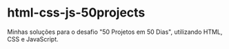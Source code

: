 # html-css-js-50projects
Minhas soluções para o desafio "50 Projetos em 50 Dias", utilizando HTML, CSS e JavaScript.
